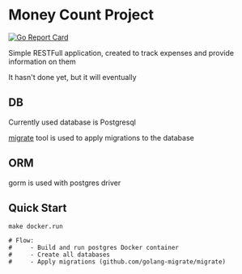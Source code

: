# Money Count Project

[![Go Report Card](https://goreportcard.com/badge/github.com/i0tool5/money-count)](https://goreportcard.com/report/github.com/i0tool5/money-count)

Simple RESTFull application, created to track expenses and provide information on them

It hasn't done yet, but it will eventually

## DB

Currently used database is Postgresql

[migrate](https://github.com/golang-migrate/migrate) tool is used to apply migrations to the database

## ORM

gorm is used with postgres driver

## Quick Start 

```shell
make docker.run 

# Flow:
#     - Build and run postgres Docker container
#     - Create all databases
#     - Apply migrations (github.com/golang-migrate/migrate)

```
